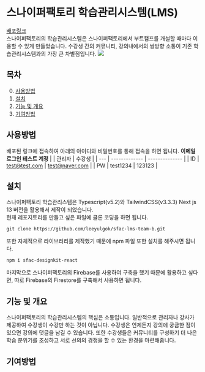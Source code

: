 # 스나이퍼팩토리 학습관리시스템(LMS)
[배포링크](https://sfac-lms-team-b.vercel.app/)\
스나이퍼팩토리의 학습관리시스템은 스나이퍼팩토리에서 부트캠프를 개설할 때마다 이용할 수 있게 만들었습니다.
수강생 간의 커뮤니티, 강의내에서의 쌍방향 소통이 기존 학습관리시스템과의 가장 큰 차별점입니다.
![](https://github.com/sniperfactory-official/sfac-lms-team-b/assets/52587871/5b5df6d7-976c-4299-9ace-e9520072f6dd)

## 목차
0. [사용방법](사용방법)
1. [설치](#설치)
2. [기능 및 개요](#기능-및-개요)
3. [기여방법](#기여방법)

## 사용방법
배포된 링크에 접속하여 아래의 아이디와 비밀번호를 통해 접속을 하면 됩니다.
**이메일 로그인 테스트 계정**
|     | 관리자        | 수강생         |
| --- | ------------- | -------------- |
| ID  | test@test.com | test@naver.com |
| PW  | test1234      | 123123         |

## 설치
스나이퍼팩토리 학습관리스템은 Typescript(v5.2)와 TailwindCSS(v3.3.3) Next js 13 버전을 활용해서 제작이 되었습니다.\
현재 레포지토리를 만들고 싶은 파일에 클론 코딩을 하면 됩니다.
```
git clone https://github.com/leeyulgok/sfac-lms-team-b.git
```
또한 자체적으로 라이브러리를 제작했기 때문에 npm 파일 또한 설치를 해주시면 됩니다.
```
npm i sfac-designkit-react
```
마지막으로 스나이퍼팩토리의 Firebase를 사용하여 구축을 했기 때문에 활용하고 싶다면,
따로 Firebase의 Firestore를 구축해서 사용하면 됩니다.

## 기능 및 개요
스나이퍼팩토리의 학습관리시스템의 핵심은 소통입니다. 일반적으로 관리자나 강사가 제공하여 수강생이 수강만 하는 것이 아닙니다.
수강생은 언제든지 강의에 궁금한 점이 있으면 강의에 댓글을 남길 수 있습니다. 또한 수강생들은 커뮤니티를 구성하기 더 나은 학습 분위기를 조성하고 서로 선의의 경쟁을 할 수 있는 환경을 마련해줍니다.
![]()

## 기여방법



